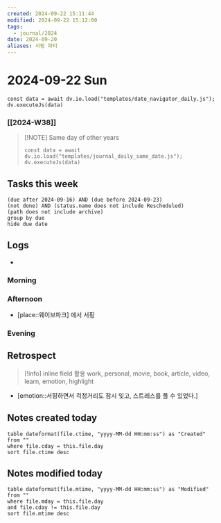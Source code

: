 ```yaml
---
created: 2024-09-22 15:11:44
modified: 2024-09-22 15:12:00
tags:
  - journal/2024
date: 2024-09-20
aliases: 서핑 파티
---
```

# 2024-09-22 Sun
```dataviewjs
const data = await dv.io.load("templates/date_navigator_daily.js");
dv.executeJs(data)
```
### [[2024-W38]]

> [!NOTE] Same day of other years
>```dataviewjs
>const data = await dv.io.load("templates/journal_daily_same_date.js");
>dv.executeJs(data)
>```

## Tasks this week
```tasks
(due after 2024-09-16) AND (due before 2024-09-23)
(not done) AND (status.name does not include Rescheduled)
(path does not include archive)
group by due
hide due date
```

## Logs
- 
### Morning

### Afternoon
- [place::웨이브파크] 에서 서핑
### Evening

## Retrospect
> [!info]
> inline field 활용
> work, personal, movie, book, article, video, learn, emotion, highlight
- [emotion::서핑하면서 걱정거리도 잠시 잊고, 스트레스를 풀 수 있었다.]
## Notes created today
```dataview
table dateformat(file.ctime, "yyyy-MM-dd HH:mm:ss") as "Created"
from ""
where file.cday = this.file.day
sort file.ctime desc
```

## Notes modified today
```dataview
table dateformat(file.mtime, "yyyy-MM-dd HH:mm:ss") as "Modified"
from ""
where file.mday = this.file.day
and file.cday != this.file.day
sort file.mtime desc
```

